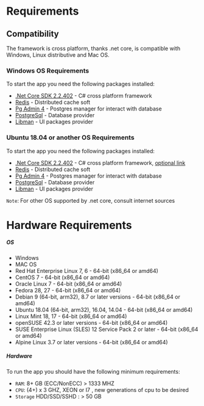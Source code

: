 # Requirements

## Compatibility
The framework is cross platform, thanks .net core, is compatible with Windows, Linux distributive and Mac OS.

### Windows OS Requirements
To start the app you need the following packages installed:
- [.Net Core SDK 2.2.402] - C# cross platform framework
- [Redis] - Distributed cache soft
- [Pg Admin 4] - Postgres manager for interact with database
- [PostgreSql] - Database provider
- [Libman] - UI packages provider

### Ubuntu 18.04 or another OS Requirements
To start the app you need the following packages installed:
- [.Net Core SDK 2.2.402](https://docs.microsoft.com/en-us/dotnet/core/install/linux-package-manager-ubuntu-1804) - C# cross platform framework, [optional link](https://www.techrepublic.com/article/how-to-install-dotnet-core-on-ubuntu-18-04/)
- [Redis](https://www.digitalocean.com/community/tutorials/how-to-install-and-secure-redis-on-ubuntu-18-04) - Distributed cache soft
- [Pg Admin 4](https://www.howtoforge.com/tutorial/how-to-install-postgresql-and-pgadmin4-on-ubuntu-1804-lts/) - Postgres manager for interact with database
- [PostgreSql](https://www.digitalocean.com/community/tutorials/how-to-install-and-use-postgresql-on-ubuntu-18-04) - Database provider
- [Libman] - UI packages provider

`Note`: For other OS supported by .net core, consult internet sources

# Hardware Requirements
##### OS
-   Windows
-   MAC OS
-	Red Hat Enterprise Linux 7, 6 - 64-bit (x86_64 or amd64)
-	CentOS 7 - 64-bit (x86_64 or amd64)
-	Oracle Linux 7 - 64-bit (x86_64 or amd64)
-	Fedora 28, 27 - 64-bit (x86_64 or amd64)
-	Debian 9 (64-bit, arm32), 8.7 or later versions - 64-bit (x86_64 or amd64)
-	Ubuntu 18.04 (64-bit, arm32), 16.04, 14.04 - 64-bit (x86_64 or amd64)
-	Linux Mint 18, 17 - 64-bit (x86_64 or amd64)
-	openSUSE 42.3 or later versions - 64-bit (x86_64 or amd64)
-	SUSE Enterprise Linux (SLES) 12 Service Pack 2 or later - 64-bit (x86_64 or amd64)
-	Alpine Linux 3.7 or later versions - 64-bit (x86_64 or amd64)

##### Hardware
To run the app you should have the following minimum requirements:
-   `RAM`: 8+ GB (ECC/NonECC) > 1333 MHZ
-   `CPU`: (4+) x 3 GHZ, XEON or I7 , new generations of cpu to be desired
-   `Storage` HDD/SSD/SSHD : > 50 GB





 [.net Core SDK 2.2.402]: <https://dotnet.microsoft.com/download/dotnet-core/2.2>
 [Redis]: <https://github.com/MicrosoftArchive/redis/releases/download/win-3.2.100/Redis-x64-3.2.100.msi>
 [Pg Admin 4]: <https://www.pgadmin.org/download/pgadmin-4-windows/>
 [PostgreSql]: <https://www.enterprisedb.com/downloads/postgres-postgresql-downloads>
 [Libman]: <https://docs.microsoft.com/en-us/aspnet/core/client-side/libman/libman-cli?view=aspnetcore-3.1>
 [Logging]: <https://docs.microsoft.com/en-us/aspnet/core/fundamentals/logging/?view=aspnetcore-3.1>